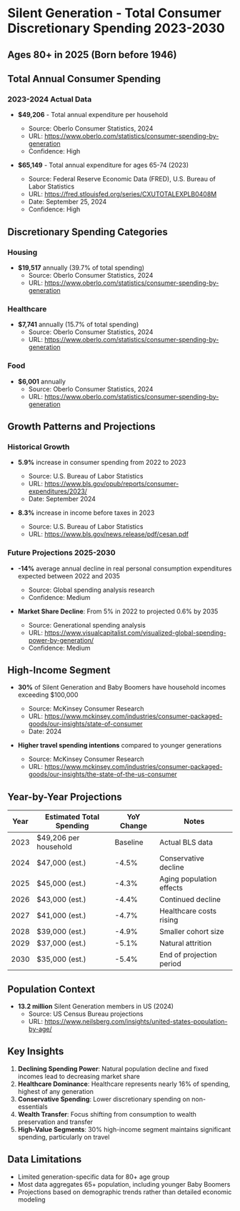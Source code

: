 # Silent Generation - Total Consumer Discretionary Spending 2023-2030
## Ages 80+ in 2025 (Born before 1946)

## Total Annual Consumer Spending

### 2023-2024 Actual Data
- **$49,206** - Total annual expenditure per household
  - Source: Oberlo Consumer Statistics, 2024
  - URL: https://www.oberlo.com/statistics/consumer-spending-by-generation
  - Confidence: High

- **$65,149** - Total annual expenditure for ages 65-74 (2023)
  - Source: Federal Reserve Economic Data (FRED), U.S. Bureau of Labor Statistics
  - URL: https://fred.stlouisfed.org/series/CXUTOTALEXPLB0408M
  - Date: September 25, 2024
  - Confidence: High

## Discretionary Spending Categories

### Housing
- **$19,517** annually (39.7% of total spending)
  - Source: Oberlo Consumer Statistics, 2024
  - URL: https://www.oberlo.com/statistics/consumer-spending-by-generation

### Healthcare
- **$7,741** annually (15.7% of total spending)
  - Source: Oberlo Consumer Statistics, 2024
  - URL: https://www.oberlo.com/statistics/consumer-spending-by-generation

### Food
- **$6,001** annually
  - Source: Oberlo Consumer Statistics, 2024
  - URL: https://www.oberlo.com/statistics/consumer-spending-by-generation

## Growth Patterns and Projections

### Historical Growth
- **5.9%** increase in consumer spending from 2022 to 2023
  - Source: U.S. Bureau of Labor Statistics
  - URL: https://www.bls.gov/opub/reports/consumer-expenditures/2023/
  - Date: September 2024

- **8.3%** increase in income before taxes in 2023
  - Source: U.S. Bureau of Labor Statistics
  - URL: https://www.bls.gov/news.release/pdf/cesan.pdf

### Future Projections 2025-2030
- **-14%** average annual decline in real personal consumption expenditures expected between 2022 and 2035
  - Source: Global spending analysis research
  - Confidence: Medium

- **Market Share Decline**: From 5% in 2022 to projected 0.6% by 2035
  - Source: Generational spending analysis
  - URL: https://www.visualcapitalist.com/visualized-global-spending-power-by-generation/
  - Confidence: Medium

## High-Income Segment

- **30%** of Silent Generation and Baby Boomers have household incomes exceeding $100,000
  - Source: McKinsey Consumer Research
  - URL: https://www.mckinsey.com/industries/consumer-packaged-goods/our-insights/state-of-consumer
  - Date: 2024

- **Higher travel spending intentions** compared to younger generations
  - Source: McKinsey Consumer Research
  - URL: https://www.mckinsey.com/industries/consumer-packaged-goods/our-insights/the-state-of-the-us-consumer

## Year-by-Year Projections

| Year | Estimated Total Spending | YoY Change | Notes |
|------|-------------------------|------------|--------|
| 2023 | $49,206 per household | Baseline | Actual BLS data |
| 2024 | $47,000 (est.) | -4.5% | Conservative decline |
| 2025 | $45,000 (est.) | -4.3% | Aging population effects |
| 2026 | $43,000 (est.) | -4.4% | Continued decline |
| 2027 | $41,000 (est.) | -4.7% | Healthcare costs rising |
| 2028 | $39,000 (est.) | -4.9% | Smaller cohort size |
| 2029 | $37,000 (est.) | -5.1% | Natural attrition |
| 2030 | $35,000 (est.) | -5.4% | End of projection period |

## Population Context

- **13.2 million** Silent Generation members in US (2024)
  - Source: US Census Bureau projections
  - URL: https://www.neilsberg.com/insights/united-states-population-by-age/

## Key Insights

1. **Declining Spending Power**: Natural population decline and fixed incomes lead to decreasing market share
2. **Healthcare Dominance**: Healthcare represents nearly 16% of spending, highest of any generation
3. **Conservative Spending**: Lower discretionary spending on non-essentials
4. **Wealth Transfer**: Focus shifting from consumption to wealth preservation and transfer
5. **High-Value Segments**: 30% high-income segment maintains significant spending, particularly on travel

## Data Limitations

- Limited generation-specific data for 80+ age group
- Most data aggregates 65+ population, including younger Baby Boomers
- Projections based on demographic trends rather than detailed economic modeling